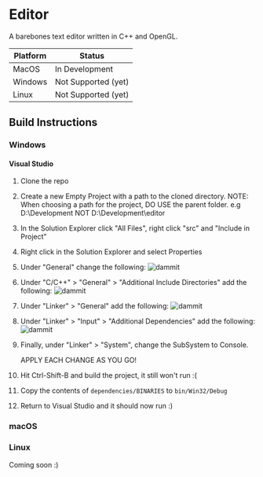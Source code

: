 
# Editor

A barebones text editor written in C++ and OpenGL.

| Platform | Status |
| -------- | ------ |
| MacOS    | In Development |
| Windows  | Not Supported (yet) |
| Linux    | Not Supported (yet) |

## Build Instructions

### Windows
#### Visual Studio
1. Clone the repo
2. Create a new Empty Project with a path to the cloned directory. NOTE: When choosing a path for the project, DO USE the parent folder. e.g D:\Development NOT D:\Development\editor
3. In the Solution Explorer click "All Files", right click "src" and "Include in Project"
4. Right click in the Solution Explorer and select Properties
5. Under "General" change the following:
    ![dammit](https://i.imgur.com/Uwzwugj.png)
6. Under "C/C++" > "General" > "Additional Include Directories" add the following:
    ![dammit](https://i.imgur.com/42SH8lZ.png)
7. Under "Linker" > "General" add the following:
    ![dammit](https://i.imgur.com/yQ0Z4ie.png)
8. Under "Linker" > "Input" > "Additional Dependencies" add the following:
    ![dammit](https://i.imgur.com/4UjClHW.png)
9. Finally, under "Linker" > "System", change the SubSystem to Console.

    APPLY EACH CHANGE AS YOU GO!

10. Hit Ctrl-Shift-B and build the project, it still won't run :(
11. Copy the contents of `dependencies/BINARIES` to `bin/Win32/Debug`
12. Return to Visual Studio and it should now run :)

### macOS

### Linux

Coming soon :)
